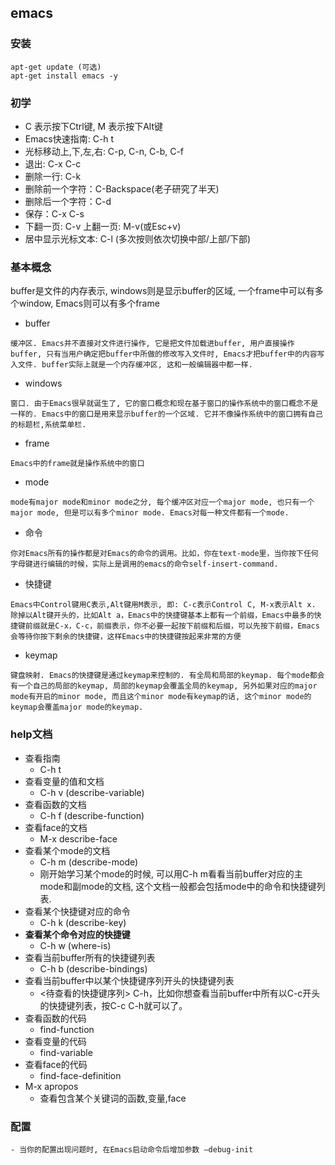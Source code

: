 ## emacs

### 安装
    apt-get update (可选)
    apt-get install emacs -y



### 初学
- C 表示按下Ctrl键, M 表示按下Alt键
- Emacs快速指南: C-h t
- 光标移动上,下,左,右: C-p, C-n, C-b, C-f
- 退出: C-x C-c
- 删除一行: C-k
- 删除前一个字符：C-Backspace(老子研究了半天)
- 删除后一个字符：C-d
- 保存：C-x C-s
- 下翻一页: C-v 上翻一页: M-v(或Esc+v)
- 居中显示光标文本: C-l (多次按则依次切换中部/上部/下部)

### 基本概念
buffer是文件的内存表示, windows则是显示buffer的区域, 一个frame中可以有多个window, Emacs则可以有多个frame

- buffer
~~~
缓冲区. Emacs并不直接对文件进行操作, 它是把文件加载进buffer, 用户直接操作buffer, 只有当用户确定把buffer中所做的修改写入文件时, Emacs才把buffer中的内容写入文件. buffer实际上就是一个内存缓冲区, 这和一般编辑器中都一样.
~~~
- windows
~~~
窗口. 由于Emacs很早就诞生了, 它的窗口概念和现在基于窗口的操作系统中的窗口概念不是一样的. Emacs中的窗口是用来显示buffer的一个区域. 它并不像操作系统中的窗口拥有自己的标题栏,系统菜单栏.
~~~
- frame
~~~
Emacs中的frame就是操作系统中的窗口
~~~
- mode
~~~
mode有major mode和minor mode之分, 每个缓冲区对应一个major mode, 也只有一个major mode, 但是可以有多个minor mode. Emacs对每一种文件都有一个mode.
~~~
- 命令
~~~
你对Emacs所有的操作都是对Emacs的命令的调用。比如，你在text-mode里，当你按下任何字母键进行编辑的时候，实际上是调用的emacs的命令self-insert-command.
~~~
- 快捷键
~~~
Emacs中Control键用C表示,Alt键用M表示, 即: C-c表示Control C, M-x表示Alt x.
除掉以Alt键开头的，比如Alt a，Emacs中的快捷键基本上都有一个前缀，Emacs中最多的快捷键前缀就是C-x，C-c，前缀表示，你不必要一起按下前缀和后缀，可以先按下前缀，Emacs会等待你按下剩余的快捷键，这样Emacs中的快捷键按起来非常的方便
~~~
- keymap
~~~
键盘映射. Emacs的快捷键是通过keymap来控制的. 有全局和局部的keymap. 每个mode都会有一个自己的局部的keymap, 局部的keymap会覆盖全局的keymap, 另外如果对应的major mode有开启的minor mode, 而且这个minor mode有keymap的话, 这个minor mode的keymap会覆盖major mode的keymap.
~~~

### help文档
- 查看指南
    - C-h t
- 查看变量的值和文档
    - C-h v (describe-variable)
- 查看函数的文档
    - C-h f (describe-function)
- 查看face的文档
    - M-x describe-face
- 查看某个mode的文档
    - C-h m (describe-mode)
    - 刚开始学习某个mode的时候, 可以用C-h m看看当前buffer对应的主mode和副mode的文档, 这个文档一般都会包括mode中的命令和快捷键列表.
- 查看某个快捷键对应的命令
    - C-h k (describe-key)
- **查看某个命令对应的快捷键**
    - C-h w (where-is)
- 查看当前buffer所有的快捷键列表
    - C-h b (describe-bindings)
- 查看当前buffer中以某个快捷键序列开头的快捷键列表
    - <待查看的快捷键序列> C-h，比如你想查看当前buffer中所有以C-c开头的快捷键列表，按C-c C-h就可以了。
- 查看函数的代码
    - find-function
- 查看变量的代码
    - find-variable
- 查看face的代码
    - find-face-definition
- M-x apropos
    - 查看包含某个关键词的函数,变量,face

### 配置
    - 当你的配置出现问题时, 在Emacs启动命令后增加参数 –debug-init
